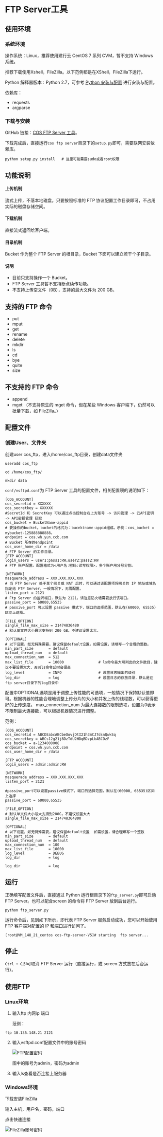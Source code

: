 # FTP Server工具

## 使用环境

### 系统环境

操作系统：Linux，推荐使用建行云 CentOS 7 系列 CVM，暂不支持 Windows 系统。

推荐下载使用Xshell，FileZilla。以下范例都是在XShell，FileZilla下运行。

Python 解释器版本：Python 2.7，可参考 [Python 安装与配置](https://wiki.python.org/moin/BeginnersGuide/Download) 进行安装与配置。

依赖库：

- requests
- argparse

### 下载与安装

GitHub 链接：[COS FTP Server 工具](https://github.com/tencentyun/cos-ftp-server-V5)。

下载完成后，直接运行`cos ftp server`目录下的`setup.py`即可，需要联网安装依赖库。

```
python setup.py install   # 这里可能需要sudo或者root权限
```

## 功能说明

#### 上传机制

流式上传，不落本地磁盘，只要按照标准的 FTP 协议配置工作目录即可，不占用实际的磁盘存储空间。

#### 下载机制

直接流式返回给客户端。

#### 目录机制

Bucket 作为整个 FTP Server 的根目录，Bucket 下面可以建立若干个子目录。

#### 说明

- 目前只支持操作一个 Bucket。
- FTP Server 工具暂不支持断点续传功能。
- 不支持上传空文件（0B），支持的最大文件为 200 GB。

## 支持的 FTP 命令

- put
- mput
- get
- rename
- delete
- mkdir
- ls
- cd
- bye
- quite
- size

## 不支持的 FTP 命令

- append
- mget （不支持原生的 mget 命令，但在某些 Windows 客户端下，仍然可以批量下载，如 FileZilla。）

## 配置文件

### 创建User、文件夹

创建user cos_ftp，进入/home/cos_ftp目录，创建data文件夹

```
useradd cos_ftp
```

```
cd /home/cos_ftp/
```

```
mkdir data
```



`conf/vsftpd.conf`为 FTP Server 工具的配置文件，相关配置项的说明如下：

```
[COS_ACCOUNT]
cos_secretid = XXXXXX
cos_secretkey = XXXXXX
#SecretId 和 SecretKey 可以通过点击控制台右上方账号 -> 访问管理 -> 云API密钥 -> API密钥管理 获取
cos_bucket = BucketName-appid
# 要操作的bucket，bucket的格式为：bucektname-appid组成。示例：cos_bucket = mybucket-125888888888。
endpoint = cos.wh.yun.ccb.com
# Bucket 所在的endpoint
cos_user_home_dir = /data
# FTP Server 的工作目录。
[FTP_ACCOUNT]
login_users = user1:pass1:RW;user2:pass2:RW
# FTP 账户配置。配置格式为<用户名:密码:读写权限>，多个账户用分号分割。

[NETWORK]
masquerade_address = XXX.XXX.XXX.XXX
# 当 FTP Server 处于某个网关或 NAT 后时，可以通过该配置项将网关的 IP 地址或域名指定给 FTP Server。一般情况下，无需配置。
listen_port = 2121
# Ftp Server 的监听端口，默认为 2121，请注意防火墙需要放行该端口。
passive_port = 60000,65535             
# passive_port 可以设置 passive 模式下，端口的选择范围，默认在(60000, 65535)区间上选择。

[FILE_OPTION]
single_file_max_size = 21474836480
# 默认单文件大小最大支持到 200 GB，不建议设置太大。

[OPTIONAL]
# 以下设置，如无特殊需要，建议保留default设置。如需设置，请填写一个合理的整数。
min_part_size       = default
upload_thread_num   = default
max_connection_num  = 512
max_list_file       = 10000                # ls命令最大可列出的文件数目，建议不要设置太大，否则ls命令延时会很高
log_level           = INFO                 # 设置日志输出的级别
log_dir             = log                  # 设置日志的存放目录，默认是在ftp server目录下的log目录中
```

配置中OPTIONAL选项是用于调整上传性能的可选项，一般情况下保持默认值即可。根据机器的性能合理地调整上传分片的大小和并发上传的线程数，可以获得更好的上传速度。 max_connection_num 为最大连接数的限制选项，设置为0表示不限制最大连接数，可以根据机器情况进行调整。

范例：

```
[COS_ACCOUNT]
cos_secretid = ABCDEabcABCbeOovjDtI21h3mCJ7dsnQwkSq
cos_secretkey = ABCs12g21j8DzTdU2HDqBDzpLbABCDzF
cos_bucket = a-1234000008
endpoint = cos.wh.yun.ccb.com
cos_user_home_dir = /data

[FTP_ACCOUNT]
login_users = admin:admin:RW

[NETWORK]
masquerade_address = XXX.XXX.XXX.XXX
listen_port = 2121

#passive_port可以设置passive模式下，端口的选择范围，默认在(60000, 65535)区间上选择
passive_port = 60000,65535

[FILE_OPTION]
# 默认单文件大小最大支持到200G，不建议设置太大
single_file_max_size = 214748364800

[OPTIONAL]
# 以下设置，如无特殊需要，建议保留default设置  如需设置，请合理填写一个整数
min_part_size       = default
upload_thread_num   = default
max_connection_num  = 100
max_list_file       = 10000
log_level           = DEBUG
log_dir             = log

log_dir             = log
```

## 运行

正确填写配置文件后，直接通过 Python 运行根目录下的`ftp_server.py`即可启动 FTP Server。也可以配合screen 的命令将 FTP Server 放到后台运行。

```
python ftp_server.py
```

运行命令后，见到如下所示，即代表 FTP Server 服务启动成功，您可以开始使用 FTP 客户端对配置的 IP 和端口进行访问了。 

```
[root@VM_148_21_centos cos-ftp-server-V5]# starting  ftp server...
```

## 停止

`Ctrl + C`即可取消 FTP Server 运行（直接运行，或 screen 方式放在后台运行）。



## 使用FTP

### Linux环境

1. 输入ftp 内网ip 端口

   范例：

```
ftp 10.135.148.21 2121
```

2. 输入vsftpd.conf配置文件中的账号密码

   ![FTP配置密码](FTP配置密码.png)

   图中的账号为admin，密码为admin

3. 输入ls查看是否连接上服务器

### Windows环境

下载安装FileZilla

输入主机，用户名，密码，端口

点击快速连接

![FileZilla账号密码](FileZilla账号密码.png)

